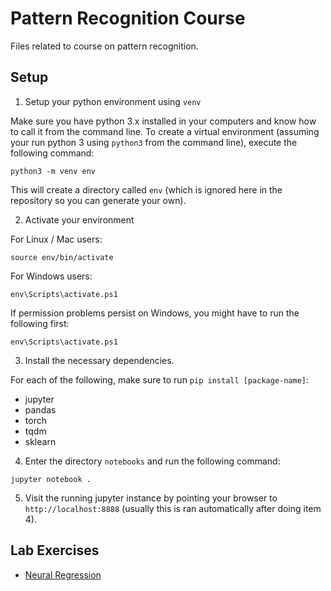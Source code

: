 # Pattern Recognition Course

Files related to course on pattern recognition.

## Setup

1. Setup your python environment using `venv`

Make sure you have python 3.x installed in your computers and know how to call it from the command line. To create a virtual environment (assuming your run python 3 using `python3` from the command line), execute the following command:

```
python3 -m venv env
```

This will create a directory called `env` (which is ignored here in the repository so you can generate your own).

2. Activate your environment

For Linux / Mac users:

```
source env/bin/activate
```

For Windows users:

```
env\Scripts\activate.ps1
```

If permission problems persist on Windows, you might have to run the following first:

```
env\Scripts\activate.ps1
```

3. Install the necessary dependencies.

For each of the following, make sure to run `pip install [package-name]`:

* jupyter
* pandas
* torch
* tqdm
* sklearn

4. Enter the directory `notebooks` and run the following command:

```
jupyter notebook .
```

5. Visit the running jupyter instance by pointing your browser to `http://localhost:8888` (usually this is ran automatically after doing item 4).

## Lab Exercises

* [Neural Regression](https://colab.research.google.com/drive/19jCsd1vSytbYoqOClp9B-HfQf5KSw44S#scrollTo=Xx2N-v3F5g4L)


